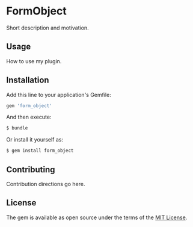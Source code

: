 # FormObject
Short description and motivation.

## Usage
How to use my plugin.

## Installation
Add this line to your application's Gemfile:

```ruby
gem 'form_object'
```

And then execute:
```bash
$ bundle
```

Or install it yourself as:
```bash
$ gem install form_object
```

## Contributing
Contribution directions go here.

## License
The gem is available as open source under the terms of the [MIT License](https://opensource.org/licenses/MIT).
